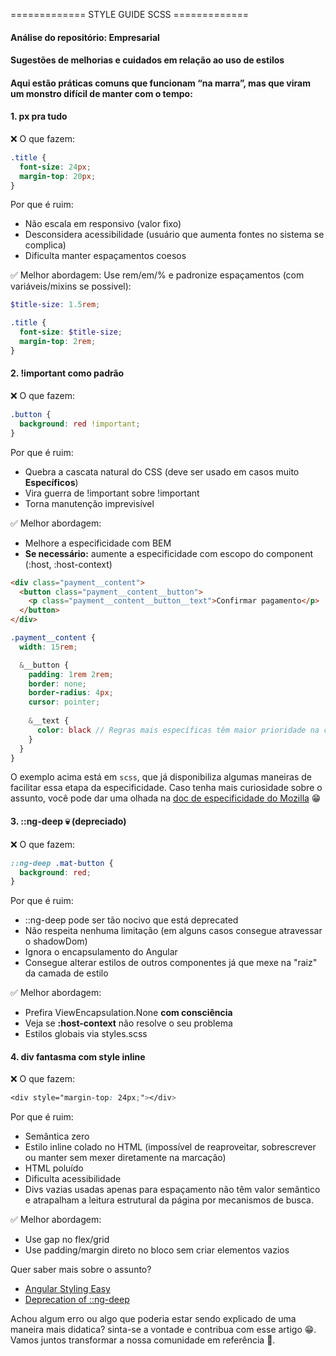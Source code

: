 ============= STYLE GUIDE SCSS =============

#### Análise do repositório: **Empresarial**
#### Sugestões de melhorias e cuidados em relação ao uso de estilos

#### Aqui estão práticas comuns que funcionam “na marra”, mas que viram um monstro difícil de manter com o tempo:

#### 1. px pra tudo
❌ O que fazem:

```scss
.title {
  font-size: 24px;
  margin-top: 20px;
}
```

Por que é ruim:

- Não escala em responsivo (valor fixo)
- Desconsidera acessibilidade (usuário que aumenta fontes no sistema se complica)
- Dificulta manter espaçamentos coesos

✅ Melhor abordagem:
Use rem/em/% e padronize espaçamentos (com variáveis/mixins se possivel):

```scss
$title-size: 1.5rem;

.title {
  font-size: $title-size;
  margin-top: 2rem;
}
```

#### 2. !important como padrão
❌ O que fazem:
```scss
.button {
  background: red !important;
}
```
Por que é ruim:

- Quebra a cascata natural do CSS (deve ser usado em casos muito **Específicos**)
- Vira guerra de !important sobre !important
- Torna manutenção imprevisível

✅ Melhor abordagem:

- Melhore a especificidade com BEM
- **Se necessário:** aumente a especificidade com escopo do component (:host, :host-context)

```html
<div class="payment__content">
  <button class="payment__content__button">
    <p class="payment__content__button__text">Confirmar pagamento</p>
  </button>
</div>
```

```scss
.payment__content {
  width: 15rem;

  &__button {
    padding: 1rem 2rem;
    border: none;
    border-radius: 4px;
    cursor: pointer;
  
    &__text {
      color: black // Regras mais específicas têm maior prioridade na cascata do CSS, o que reduz (ou elimina) a necessidade de usar !important.
    }
  }
}
```

O exemplo acima está em ```scss```, que já disponibiliza algumas maneiras de facilitar essa etapa da especificidade. Caso tenha mais curiosidade sobre o assunto, você pode dar uma olhada na [doc de especificidade do Mozilla](https://developer.mozilla.org/pt-BR/docs/Web/CSS/CSS_cascade/Specificity) 😁

#### 3. ::ng-deep 💀 (depreciado)
❌ O que fazem:

```scss
::ng-deep .mat-button {
  background: red;
}
```
Por que é ruim:

- ::ng-deep pode ser tão nocivo que está deprecated
- Não respeita nenhuma limitação (em alguns casos consegue atravessar o shadowDom)
- Ignora o encapsulamento do Angular
- Consegue alterar estilos de outros componentes já que mexe na "raiz" da camada de estilo

✅ Melhor abordagem:

- Prefira ViewEncapsulation.None **com consciência**
- Veja se **:host-context** não resolve o seu problema
- Estilos globais via styles.scss

#### 4. div fantasma com style inline
❌ O que fazem:

```scss
<div style="margin-top: 24px;"></div>
```
Por que é ruim:

- Semântica zero
- Estilo inline colado no HTML (impossível de reaproveitar, sobrescrever ou manter sem mexer diretamente na marcação)
- HTML poluído
- Dificulta acessibilidade
- Divs vazias usadas apenas para espaçamento não têm valor semântico e atrapalham a leitura estrutural da página por mecanismos de busca.

✅ Melhor abordagem:

- Use gap no flex/grid
- Use padding/margin direto no bloco sem criar elementos vazios

Quer saber mais sobre o assunto?
- [Angular Styling Easy](https://medium.com/@thomas.laforge/angular-styling-made-easy-leveraging-the-power-of-css-variables-cb33feeca6d1)
- [Deprecation of ::ng-deep](https://medium.com/@simon.sharp_25406/angular-alternatives-after-the-deprecation-of-ng-deep-b51591a296e7)

Achou algum erro ou algo que poderia estar sendo explicado de uma maneira mais didatica? sinta-se a vontade e contribua com esse artigo 😁.  
Vamos juntos transformar a nossa comunidade em referência 👾.
